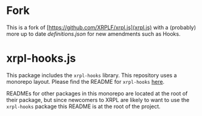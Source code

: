 # Fork
This is a fork of [https://github.com/XRPLF/xrpl.js](xrpl.js) with a (probably) more up to date _definitions.json_ for new amendments such as Hooks.

# xrpl-hooks.js

This package includes the `xrpl-hooks` library. This repository uses a monorepo
layout. Please find the README for `xrpl-hooks` [here](https://github.com/RichardAH/xrpl.js#readme).

READMEs for other packages in this monorepo are located at the root of their
package, but since newcomers to XRPL are likely to want to use the `xrpl-hooks`
package this README is at the root of the project.
